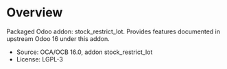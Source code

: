# Overview

Packaged Odoo addon: stock_restrict_lot. Provides features documented in upstream Odoo 16 under this addon.

- Source: OCA/OCB 16.0, addon stock_restrict_lot
- License: LGPL-3
